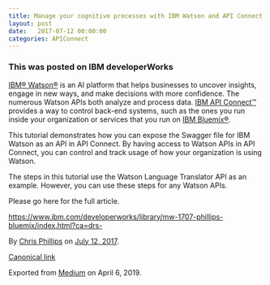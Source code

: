 ```yaml
---
title: Manage your cognitive processes with IBM Watson and API Connect
layout: post
date:   2017-07-12 00:00:00
categories: APIConnect
---
```



### This was posted on IBM developerWorks

[IBM® Watson®](https://www.ibm.com/watson/) is an AI platform that helps businesses to uncover
insights, engage in new ways, and make decisions with more confidence.
The numerous Watson APIs both analyze and process data. [IBM API
Connect™](http://www-03.ibm.com/software/products/en/api-connect) provides a way to control back-end systems, such as
the ones you run inside your organization or services that you run on
[IBM
Bluemix®](https://console.bluemix.net/?cm_sp=dw-bluemix-_-mw-1707-phillips-bluemix-_-article).

This tutorial demonstrates how you can expose the Swagger file for IBM
Watson as an API in API Connect. By having access to Watson APIs in API
Connect, you can control and track usage of how your organization is
using Watson.

The steps in this tutorial use the Watson Language Translator API as an
example. However, you can use these steps for any Watson APIs.

Please go here for the full article.

<https://www.ibm.com/developerworks/library/mw-1707-phillips-bluemix/index.html?ca=drs->





By [Chris Phillips](https://medium.com/@cminion) on
[July 12, 2017](https://medium.com/p/4e08e4e0a38d).

[Canonical
link](https://medium.com/@cminion/this-was-posted-on-ibm-developerworks-4e08e4e0a38d)

Exported from [Medium](https://medium.com) on April 6, 2019.
